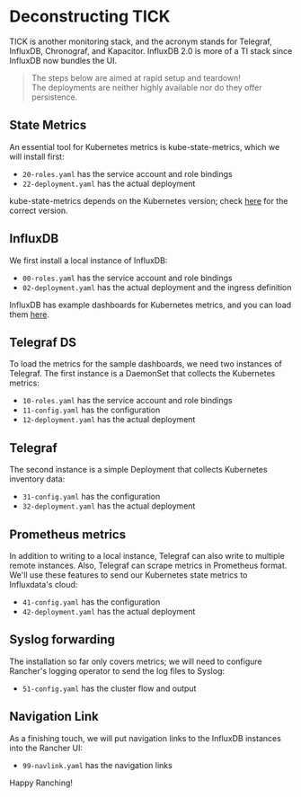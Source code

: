 # Deconstructing TICK

TICK is another monitoring stack, and the acronym stands for Telegraf, InfluxDB, Chronograf, and Kapacitor.
InfluxDB 2.0 is more of a TI stack since InfluxDB now bundles the UI.

> The steps below are aimed at rapid setup and teardown!  
> The deployments are neither highly available nor do they offer persistence.

## State Metrics

An essential tool for Kubernetes metrics is kube-state-metrics, which we will install first:

- `20-roles.yaml` has the service account and role bindings
- `22-deployment.yaml` has the actual deployment

kube-state-metrics depends on the Kubernetes version; check [here](https://github.com/kubernetes/kube-state-metrics#compatibility-matrix) for the correct version.

## InfluxDB

We first install a local instance of InfluxDB:

- `00-roles.yaml` has the service account and role bindings
- `02-deployment.yaml` has the actual deployment and the ingress definition

InfluxDB has example dashboards for Kubernetes metrics, and you can load them [here](https://raw.githubusercontent.com/influxdata/community-templates/master/k8s/k8s.yml).

## Telegraf DS

To load the metrics for the sample dashboards, we need two instances of Telegraf. The first instance is a DaemonSet that collects the Kubernetes metrics:

- `10-roles.yaml` has the service account and role bindings
- `11-config.yaml` has the configuration
- `12-deployment.yaml` has the actual deployment

## Telegraf 

The second instance is a simple Deployment that collects Kubernetes inventory data:

- `31-config.yaml` has the configuration
- `32-deployment.yaml` has the actual deployment

## Prometheus metrics

In addition to writing to a local instance, Telegraf can also write to multiple remote instances. Also, Telegraf can scrape metrics in Prometheus format. We'll use these features to send our Kubernetes state metrics to Influxdata's cloud:

- `41-config.yaml` has the configuration
- `42-deployment.yaml` has the actual deployment

## Syslog forwarding 

The installation so far only covers metrics; we will need to configure Rancher's logging operator to send the log files to Syslog:

- `51-config.yaml` has the cluster flow and output

## Navigation Link

As a finishing touch, we will put navigation links to the InfluxDB instances into the Rancher UI:

- `99-navlink.yaml` has the navigation links

Happy Ranching!

